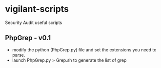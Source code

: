 # vigilant-scripts
Security Audit useful scripts

## PhpGrep - v0.1
* modify the python (PhpGrep.py) file and set the extensions you need to parse.
* launch PhpGrep.py > Grep.sh to generate the list of grep
